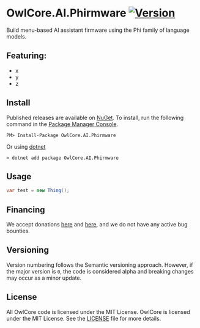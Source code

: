 # OwlCore.AI.Phirmware [![Version](https://img.shields.io/nuget/v/OwlCore.AI.Phirmware.svg)](https://www.nuget.org/packages/OwlCore.AI.Phirmware)

Build menu-based AI assistant firmware using the Phi family of language models.

## Featuring:
- x
- y
- z

## Install

Published releases are available on [NuGet](https://www.nuget.org/packages/OwlCore.AI.Phirmware). To install, run the following command in the [Package Manager Console](https://docs.nuget.org/docs/start-here/using-the-package-manager-console).

    PM> Install-Package OwlCore.AI.Phirmware
    
Or using [dotnet](https://docs.microsoft.com/en-us/dotnet/core/tools/dotnet)

    > dotnet add package OwlCore.AI.Phirmware

## Usage

```cs
var test = new Thing();
```

## Financing

We accept donations [here](https://github.com/sponsors/Arlodotexe) and [here](https://www.patreon.com/arlodotexe), and we do not have any active bug bounties.

## Versioning

Version numbering follows the Semantic versioning approach. However, if the major version is `0`, the code is considered alpha and breaking changes may occur as a minor update.

## License

All OwlCore code is licensed under the MIT License. OwlCore is licensed under the MIT License. See the [LICENSE](./src/LICENSE.txt) file for more details.
